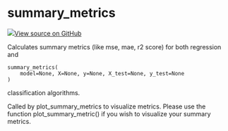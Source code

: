 # summary_metrics



[![](https://www.tensorflow.org/images/GitHub-Mark-32px.png)View source on GitHub](https://www.github.com/wandb/client/tree/v0.10.27/wandb/sklearn/__init__.py#L192-L270)




Calculates summary metrics (like mse, mae, r2 score) for both regression and

<pre><code>summary_metrics(
    model=None, X=None, y=None, X_test=None, y_test=None
)</code></pre>



classification algorithms.

Called by plot_summary_metrics to visualize metrics. Please use the function
plot_summary_metric() if you wish to visualize your summary metrics.